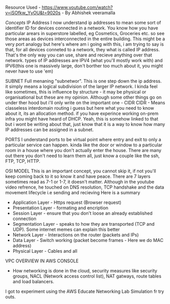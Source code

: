 Resource Used - https://www.youtube.com/watch?v=iSOfkw_YyOU&t=9020s - By Abhishek veeramalla

*Concepts*
IP Address
I now understand ip addresses to mean some sort of identifier ID for devices connected in a 
network. You know how you have particular arears in superstore labelled, eg Cosmetics, Groceries etc.
so see those areas as devices interconnected in the entire building. This might be a very port analogy 
but here's where am i going with this, i am trying to say is that, for all devices conneted to a network, they 
what is called IP address. That's the only way you can use, share and recieve anything over that network.
types of IP addresses are IPV4 (what you'll mostly work with) and IPV6(this one is massively large, don't borther too much about it, you might never have to use 'em) 

SUBNET
Full menaning "subnetwor". This is one step down the ip address. it simply means a logical subdivision of the 
larger IP network. I kinda feel like sometimes, this is influence by structure - it may be physical or organisational but 
these are my opinion. Although some other things go on under ther hood but i'll only write on the important one - CIDR 
CIDR - Means classeless interdomain routing i guess but here what you need to know about it, its an allocation method. 
if you have experince working on-prem infra you might have heard of DHCP. Yeah, this is somehow linked to that but i wont be 
writing about that, just know that it is a way to know how many IP addresses can be assigned in a subnet. 

PORTS
I understand ports to be virtual point where entry and exit to only a particular service can happen. 
kinda like the door or window to a particular room in a house where you don't actually enter the house.
There are many out there you don't need to learn them all, just know a couple like the ssh, FTP, TCP, HTTP. 


OSI MODEL
This is an important concept, you cannot skip it, if not you'll keep coming back to it so know it and have peace. 
There are 7 layers sometimes read as 7-1 or 1-7, it doesn't matter. 
Although in the youtube video refrence, he touched on DNS resolution, TCP handshake and the data movement lifecycle i.e sending and recieving
Here is a summary
- Application Layer - Https request (Browser request)
- Presentation Layer - formating and encription
- Session Layer - ensure that you don't loose an already established connection
- Segmentation Layer - speaks to how they are transported (TCP and UDP). Some internet memes can explain this better
- Network Layer - Interactions on the router (packets and IPs)
- Data Layer - Switch working (packet become frames - Here we do MAC address) 
- Physical Layer - Cables and all


VPC OVERVIEW IN AWS CONSOLE
- How networking is done in the cloud, security measures like security groups, NACL (Network access control list), NAT gatways, route tables and load balancers. 

I got to experiment using the AWS Educate Networking Lab Simulation fr try outs. 
